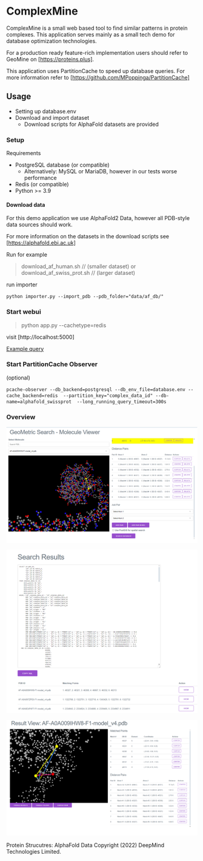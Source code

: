 # ComplexMine


ComplexMine is a small web based tool to find similar patterns in protein complexes.
This application serves mainly as a small tech demo for database optimization technologies.

For a production ready feature-rich implementation users should refer to GeoMine on [https://proteins.plus].

This application uses PartitionCache to speed up database queries. For more information refer to [https://github.com/MPoppinga/PartitionCache]

## Usage

- Setting up database.env
- Download and import dataset
    - Download scripts for AlphaFold datasets are provided





### Setup

Requirements
- PostgreSQL database (or compatible)
  -  Alternatively: MySQL or MariaDB, however in our tests worse performance
- Redis (or compatible)
- Python >= 3.9

#### Download data

For this demo application we use AlphaFold2 Data, however all PDB-style data sources should work.

For more information on the datasets in the download scripts see [https://alphafold.ebi.ac.uk]

Run for example
> download_af_human.sh // (smaller dataset) or 
> download_af_swiss_prot.sh // (larger dataset)

run importer 
```
python importer.py --import_pdb --pdb_folder="data/af_db/"
```

### Start webui

> python app.py --cachetype=redis

visit [http://localhost:5000]

[Example query](http://127.0.0.1:5000/#%7B"pdbId"%3A"AF-A0A009IHW8-F1-model_v4.pdb"%2C"pickedAtoms"%3A%5B%7B"element"%3A16%2C"id"%3A46327%2C"origin"%3A"MET"%2C"type"%3A"SD"%2C"x"%3A-22.61%2C"y"%3A3.643%2C"z"%3A-0.917%2C"index"%3A1761%7D%2C%7B"element"%3A6%2C"id"%3A46321%2C"origin"%3A"MET"%2C"type"%3A"CG"%2C"x"%3A-23.107%2C"y"%3A4.942%2C"z"%3A0.25%2C"index"%3A1760%7D%2C%7B"element"%3A6%2C"id"%3A46308%2C"origin"%3A"MET"%2C"type"%3A"CB"%2C"x"%3A-24.598%2C"y"%3A4.957%2C"z"%3A0.613%2C"index"%3A1758%7D%2C%7B"element"%3A16%2C"id"%3A46667%2C"origin"%3A"MET"%2C"type"%3A"SD"%2C"x"%3A-22.457%2C"y"%3A12.21%2C"z"%3A6.197%2C"index"%3A1800%7D%2C%7B"element"%3A6%2C"id"%3A46332%2C"origin"%3A"MET"%2C"type"%3A"CE"%2C"x"%3A-23.467%2C"y"%3A4.196%2C"z"%3A-2.418%2C"index"%3A1762%7D%2C%7B"element"%3A8%2C"id"%3A46313%2C"origin"%3A"MET"%2C"type"%3A"O"%2C"x"%3A-27.095%2C"y"%3A6.749%2C"z"%3A0.669%2C"index"%3A1759%7D%5D%2C"distancePairs"%3A%5B%7B"atom1"%3A%7B"element"%3A16%2C"id"%3A46667%2C"origin"%3A"MET"%2C"type"%3A"SD"%2C"x"%3A-22.457%2C"y"%3A12.21%2C"z"%3A6.197%2C"index"%3A1800%7D%2C"atom2"%3A%7B"element"%3A16%2C"id"%3A46327%2C"origin"%3A"MET"%2C"type"%3A"SD"%2C"x"%3A-22.61%2C"y"%3A3.643%2C"z"%3A-0.917%2C"index"%3A1761%7D%2C"distance"%3A11.136691339890856%7D%2C%7B"atom1"%3A%7B"element"%3A6%2C"id"%3A46332%2C"origin"%3A"MET"%2C"type"%3A"CE"%2C"x"%3A-23.467%2C"y"%3A4.196%2C"z"%3A-2.418%2C"index"%3A1762%7D%2C"atom2"%3A%7B"element"%3A16%2C"id"%3A46327%2C"origin"%3A"MET"%2C"type"%3A"SD"%2C"x"%3A-22.61%2C"y"%3A3.643%2C"z"%3A-0.917%2C"index"%3A1761%7D%2C"distance"%3A1.8147338647856879%7D%2C%7B"atom1"%3A%7B"element"%3A6%2C"id"%3A46332%2C"origin"%3A"MET"%2C"type"%3A"CE"%2C"x"%3A-23.467%2C"y"%3A4.196%2C"z"%3A-2.418%2C"index"%3A1762%7D%2C"atom2"%3A%7B"element"%3A6%2C"id"%3A46321%2C"origin"%3A"MET"%2C"type"%3A"CG"%2C"x"%3A-23.107%2C"y"%3A4.942%2C"z"%3A0.25%2C"index"%3A1760%7D%2C"distance"%3A2.793624885341624%7D%2C%7B"atom1"%3A%7B"element"%3A16%2C"id"%3A46327%2C"origin"%3A"MET"%2C"type"%3A"SD"%2C"x"%3A-22.61%2C"y"%3A3.643%2C"z"%3A-0.917%2C"index"%3A1761%7D%2C"atom2"%3A%7B"element"%3A6%2C"id"%3A46308%2C"origin"%3A"MET"%2C"type"%3A"CB"%2C"x"%3A-24.598%2C"y"%3A4.957%2C"z"%3A0.613%2C"index"%3A1758%7D%2C"distance"%3A2.8318968907783346%7D%2C%7B"atom1"%3A%7B"element"%3A6%2C"id"%3A46332%2C"origin"%3A"MET"%2C"type"%3A"CE"%2C"x"%3A-23.467%2C"y"%3A4.196%2C"z"%3A-2.418%2C"index"%3A1762%7D%2C"atom2"%3A%7B"element"%3A6%2C"id"%3A46308%2C"origin"%3A"MET"%2C"type"%3A"CB"%2C"x"%3A-24.598%2C"y"%3A4.957%2C"z"%3A0.613%2C"index"%3A1758%7D%2C"distance"%3A3.3234384303007634%7D%2C%7B"atom1"%3A%7B"element"%3A6%2C"id"%3A46308%2C"origin"%3A"MET"%2C"type"%3A"CB"%2C"x"%3A-24.598%2C"y"%3A4.957%2C"z"%3A0.613%2C"index"%3A1758%7D%2C"atom2"%3A%7B"element"%3A6%2C"id"%3A46321%2C"origin"%3A"MET"%2C"type"%3A"CG"%2C"x"%3A-23.107%2C"y"%3A4.942%2C"z"%3A0.25%2C"index"%3A1760%7D%2C"distance"%3A1.5346253614481937%7D%2C%7B"atom1"%3A%7B"element"%3A6%2C"id"%3A46308%2C"origin"%3A"MET"%2C"type"%3A"CB"%2C"x"%3A-24.598%2C"y"%3A4.957%2C"z"%3A0.613%2C"index"%3A1758%7D%2C"atom2"%3A%7B"element"%3A16%2C"id"%3A46667%2C"origin"%3A"MET"%2C"type"%3A"SD"%2C"x"%3A-22.457%2C"y"%3A12.21%2C"z"%3A6.197%2C"index"%3A1800%7D%2C"distance"%3A9.400582216011943%7D%2C%7B"atom1"%3A%7B"element"%3A16%2C"id"%3A46327%2C"origin"%3A"MET"%2C"type"%3A"SD"%2C"x"%3A-22.61%2C"y"%3A3.643%2C"z"%3A-0.917%2C"index"%3A1761%7D%2C"atom2"%3A%7B"element"%3A8%2C"id"%3A46313%2C"origin"%3A"MET"%2C"type"%3A"O"%2C"x"%3A-27.095%2C"y"%3A6.749%2C"z"%3A0.669%2C"index"%3A1759%7D%2C"distance"%3A5.681360488474569%7D%5D%7D)



### Start PartitionCache Observer
(optional)
```
pcache-observer --db_backend=postgresql --db_env_file=database.env --cache_backend=redis  --partition_key="complex_data_id" --db-name=alphafold_swissprot  --long_running_query_timeout=300s
```


### Overview

![Searchviewview](docs/Screenshot0_1Search.png)

![ResultListView](docs/Screenshot0_1Resultlist.png)

![Resultview](docs/Screenshot0_1Result.png)

Protein Strucutres: AlphaFold Data Copyright (2022) DeepMind Technologies Limited.